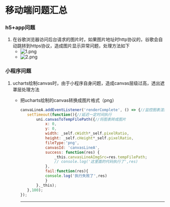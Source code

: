 # 移动端问题汇总

### h5+app问题

1. 在谷歌浏览器访问后台请求的图片时，如果图片地址时http协议的，谷歌会自动跳转到https协议，造成图片显示异常问题，处理方法如下
   - ![1.png](https://i.loli.net/2020/11/20/TLhzrbFOSPwD5tk.png)
   - ![2.png](https://i.loli.net/2020/11/20/BFql3eNpXHOizVQ.png)

### 小程序问题

1. ucharts绘制canvas时，由于小程序自身问题，造成canvas层级过高，透出遮罩层处理方法

   - 把ucharts绘制的canvas转换成图片格式（png）

     ```js
     canvaLineA.addEventListener('renderComplete', () => {//监控图表渲染完成
     	setTimeout(function(){//延迟一定时间执行
     		uni.canvasToTempFilePath({//将图表转成图片
     			x: 0,
     			y: 0,
     			width: _self.cWidth*_self.pixelRatio,
     			height: _self.cHeight*_self.pixelRatio,
     			fileType:'png',
     			canvasId: 'canvasLineA',
     			success: function(res) {
     				_this.canvasLineAImgSrc=res.tempFilePath;
     				// console.log('这里面的代码执行了',res)
     			},
     			fail:function(res){
     			console.log('执行失败了',res)
     			}
     		},_this);
     	},100);
     });
     ```

     ------
     
     

